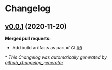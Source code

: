 # Changelog

## [v0.0.1](https://github.com/renehernandez/appfile/tree/v0.0.1) (2020-11-20)

**Merged pull requests:**

- Add build artifacts as part of CI [\#6](https://github.com/renehernandez/appfile/pull/6)



\* *This Changelog was automatically generated by [github_changelog_generator](https://github.com/github-changelog-generator/github-changelog-generator)*
